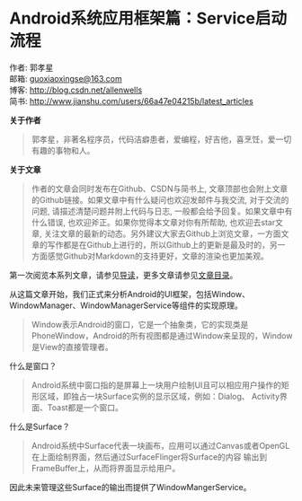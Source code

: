# Android系统应用框架篇：Service启动流程

作者: 郭孝星  
邮箱: guoxiaoxingse@163.com  
博客: http://blog.csdn.net/allenwells   
简书: http://www.jianshu.com/users/66a47e04215b/latest_articles  

**关于作者**

>郭孝星，非著名程序员，代码洁癖患者，爱编程，好吉他，喜烹饪，爱一切有趣的事物和人。

**关于文章**

>作者的文章会同时发布在Github、CSDN与简书上, 文章顶部也会附上文章的Github链接。如果文章中有什么疑问也欢迎发邮件与我交流, 对于交流的问题, 请描述清楚问题并附上代码与日志, 一般都会给予回复。如果文章中有什么错误, 也欢迎斧正。如果你觉得本文章对你有所帮助, 也欢迎去star文章, 关注文章的最新的动态。另外建议大家去Github上浏览文章，一方面文章的写作都是在Github上进行的，所以Github上的更新是最及时的，另一方面感觉Github对Markdown的支持更好，文章的渲染也更加美观。

第一次阅览本系列文章，请参见[导读](https://github.com/guoxiaoxing/android-open-source-project-analysis/blob/master/doc/导读.md)，更多文章请参见[文章目录](https://github.com/guoxiaoxing/android-open-source-project-analysis/blob/master/README.md)。

从这篇文章开始，我们正式来分析Android的UI框架，包括Window、WindowManager、WindowManagerService等组件的实现原理。

>Window表示Android的窗口，它是一个抽象类，它的实现类是PhoneWindow，Android的所有视图都是通过Window来呈现的，Window
是View的直接管理者。

什么是窗口？

>Android系统中窗口指的是屏幕上一块用户绘制UI且可以相应用户操作的矩形区域，即独占一块Surface实例的显示区域，例如：Dialog、
Activity界面、Toast都是一个窗口。

什么是Surface？

>Android系统中Surface代表一块画布，应用可以通过Canvas或者OpenGL在上面绘制界面，然后通过SurfaceFlinger将Surface的内容
输出到FrameBuffer上，从而将界面显示给用户。

因此未来管理这些Surface的输出而提供了WindowMangerService。
